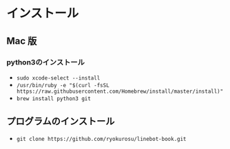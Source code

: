 # インストール

## Mac 版

### python3のインストール

- `sudo xcode-select --install`
- `/usr/bin/ruby -e "$(curl -fsSL https://raw.githubusercontent.com/Homebrew/install/master/install)"`
- `brew install python3 git`

## プログラムのインストール

- `git clone https://github.com/ryokurosu/linebot-book.git`